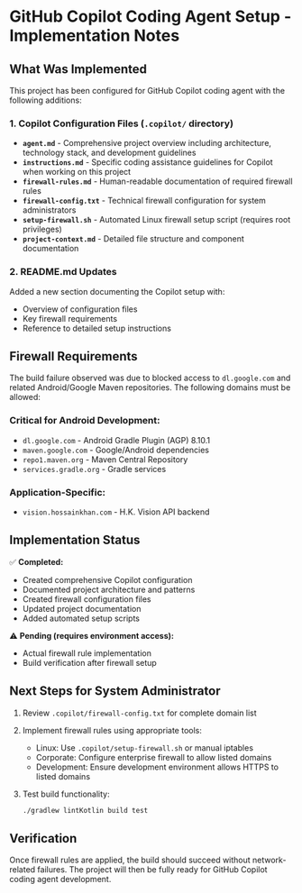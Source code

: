 # GitHub Copilot Coding Agent Setup - Implementation Notes

## What Was Implemented

This project has been configured for GitHub Copilot coding agent with the following additions:

### 1. Copilot Configuration Files (`.copilot/` directory)

- **`agent.md`** - Comprehensive project overview including architecture, technology stack, and development guidelines
- **`instructions.md`** - Specific coding assistance guidelines for Copilot when working on this project
- **`firewall-rules.md`** - Human-readable documentation of required firewall rules
- **`firewall-config.txt`** - Technical firewall configuration for system administrators
- **`setup-firewall.sh`** - Automated Linux firewall setup script (requires root privileges)
- **`project-context.md`** - Detailed file structure and component documentation

### 2. README.md Updates

Added a new section documenting the Copilot setup with:
- Overview of configuration files
- Key firewall requirements
- Reference to detailed setup instructions

## Firewall Requirements

The build failure observed was due to blocked access to `dl.google.com` and related Android/Google Maven repositories. The following domains must be allowed:

### Critical for Android Development:
- `dl.google.com` - Android Gradle Plugin (AGP) 8.10.1
- `maven.google.com` - Google/Android dependencies
- `repo1.maven.org` - Maven Central Repository
- `services.gradle.org` - Gradle services

### Application-Specific:
- `vision.hossainkhan.com` - H.K. Vision API backend

## Implementation Status

✅ **Completed:**
- Created comprehensive Copilot configuration
- Documented project architecture and patterns
- Created firewall configuration files
- Updated project documentation
- Added automated setup scripts

⚠️ **Pending (requires environment access):**
- Actual firewall rule implementation
- Build verification after firewall setup

## Next Steps for System Administrator

1. Review `.copilot/firewall-config.txt` for complete domain list
2. Implement firewall rules using appropriate tools:
   - Linux: Use `.copilot/setup-firewall.sh` or manual iptables
   - Corporate: Configure enterprise firewall to allow listed domains
   - Development: Ensure development environment allows HTTPS to listed domains

3. Test build functionality:
   ```bash
   ./gradlew lintKotlin build test
   ```

## Verification

Once firewall rules are applied, the build should succeed without network-related failures. The project will then be fully ready for GitHub Copilot coding agent development.